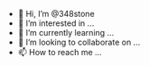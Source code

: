- 👋 Hi, I’m @348stone
- 👀 I’m interested in ...
- 🌱 I’m currently learning ...
- 💞️ I’m looking to collaborate on ...
- 📫 How to reach me ...

<!---
348stone/348stone is a ✨ special ✨ repository because its `README.md` (this file) appears on your GitHub profile.
You can click the Preview link to take a look at your changes.
--->
